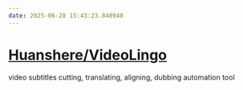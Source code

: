 ```yaml
---
date: 2025-06-28 15:43:23.848940
---
```


# [Huanshere/VideoLingo](https://github.com/Huanshere/VideoLingo)

video subtitles cutting, translating, aligning, dubbing automation tool